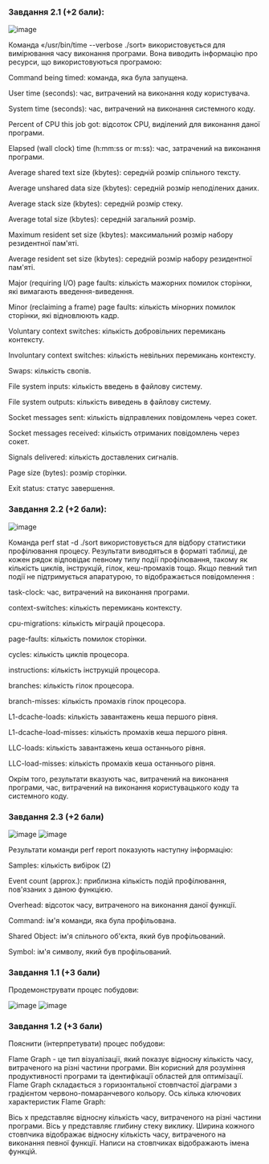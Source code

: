### Завдання 2.1 (+2 бали):
![image](https://github.com/SivachenkoMK/SysProg/assets/58738460/64e8e989-b218-40be-beab-774e3516a30b)

Команда «/usr/bin/time --verbose ./sort» використовується для вимірювання часу виконання програми. Вона виводить інформацію про ресурси, що використовуються програмою:

Command being timed: команда, яка була запущена.

User time (seconds): час, витрачений на виконання коду користувача.

System time (seconds): час, витрачений на виконання системного коду.

Percent of CPU this job got: відсоток CPU, виділений для виконання даної програми.

Elapsed (wall clock) time (h:mm:ss or m:ss): час, затрачений на виконання програми.

Average shared text size (kbytes): середній розмір спільного тексту.

Average unshared data size (kbytes): середній розмір неподілених даних.

Average stack size (kbytes): середній розмір стеку.

Average total size (kbytes): середній загальний розмір.

Maximum resident set size (kbytes): максимальний розмір набору резидентної пам'яті.

Average resident set size (kbytes): середній розмір набору резидентної пам'яті.

Major (requiring I/O) page faults: кількість мажорних помилок сторінки, які вимагають введення-виведення.

Minor (reclaiming a frame) page faults: кількість мінорних помилок сторінки, які відновлюють кадр.

Voluntary context switches: кількість добровільних перемикань контексту.

Involuntary context switches: кількість невільних перемикань контексту.

Swaps: кількість свопів.

File system inputs: кількість введень в файлову систему.

File system outputs: кількість виведень в файлову систему.

Socket messages sent: кількість відправлених повідомлень через сокет.

Socket messages received: кількість отриманих повідомлень через сокет.

Signals delivered: кількість доставлених сигналів.

Page size (bytes): розмір сторінки.

Exit status: статус завершення.

### Завдання 2.2 (+2 бали):
![image](https://github.com/SivachenkoMK/SysProg/assets/58738460/fee79314-07b1-49b6-adfa-cb0c16929426)

Команда perf stat -d ./sort використовується для відбору статистики профілювання процесу. Результати виводяться в форматі таблиці, де кожен рядок відповідає певному типу події профілювання, такому як кількість циклів, інструкцій, гілок, кеш-промахів тощо. Якщо певний тип події не підтримується апаратурою, то відображається повідомлення <not supported>:

task-clock: час, витрачений на виконання програми.

context-switches: кількість перемикань контексту.

cpu-migrations: кількість міграцій процесора.

page-faults: кількість помилок сторінки.

cycles: кількість циклів процесора.

instructions: кількість інструкцій процесора.

branches: кількість гілок процесора.

branch-misses: кількість промахів гілок процесора.

L1-dcache-loads: кількість завантажень кеша першого рівня.

L1-dcache-load-misses: кількість промахів кеша першого рівня.

LLC-loads: кількість завантажень кеша останнього рівня.

LLC-load-misses: кількість промахів кеша останнього рівня.

Окрім того, результати вказують час, витрачений на виконання програми, час, витрачений на виконання користувацького коду та системного коду.

### Завдання 2.3 (+2 бали)
![image](https://github.com/SivachenkoMK/SysProg/assets/58738460/ea8b0014-b03e-4c58-b493-2a0b1c9b8ecf)
![image](https://github.com/SivachenkoMK/SysProg/assets/58738460/e64e8e0a-7360-4370-8d36-0b736f1860ac)

Результати команди perf report показують наступну інформацію:

Samples: кількість вибірок (2)

Event count (approx.): приблизна кількість подій профілювання, пов'язаних з даною функцією.

Overhead: відсоток часу, витраченого на виконання даної функції.

Command: ім'я команди, яка була профільована.

Shared Object: ім'я спільного об'єкта, який був профільований.

Symbol: ім'я символу, який був профільований.

### Завдання 1.1 (+3 бали)
Продемонструвати процес побудови:

![image](https://github.com/SivachenkoMK/SysProg/assets/58738460/ea6aa942-8c2e-4772-a9b9-7a8f59c74398)
![image](https://github.com/SivachenkoMK/SysProg/assets/58738460/86c9e300-8bbc-4adf-8c99-a48b7c78d44c)

### Завдання 1.2 (+3 бали)
Пояснити (інтерпретувати) процес побудови:

Flame Graph - це тип візуалізації, який показує відносну кількість часу, витраченого на різні частини програми. Він корисний для розуміння продуктивності програми та ідентифікації областей для оптимізації. Flame Graph складається з горизонтальної стовпчастої діаграми з градієнтом червоно-помаранчевого кольору. Ось кілька ключових характеристик Flame Graph:

Вісь x представляє відносну кількість часу, витраченого на різні частини програми.
Вісь y представляє глибину стеку виклику.
Ширина кожного стовпчика відображає відносну кількість часу, витраченого на виконання певної функції.
Написи на стовпчиках відображають імена функцій.
